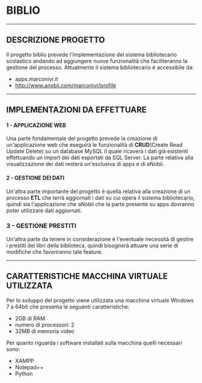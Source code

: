 # BIBLIO
***
## DESCRIZIONE PROGETTO
Il progetto biblio prevede l'implementazione del sistema bibliotecario scolastico andando ad aggiungere nuove funzionalità che faciliteranno la gestione del processo.
Attualmente il sistema bibliotecario è accessibile da:

- apps.marconivr.it
- http://www.anobii.com/marconivr/profile
***
## IMPLEMENTAZIONI DA EFFETTUARE
#### 1 - APPLICAZIONE WEB
Una parte fondamentale del progetto prevede la creazione di un'applicazione web che eseguirà le funzionalità di **CRUD**(Create Read Update Delete) su un database MySQL il quale ricaverà i dati già esistenti effettuando un import dei dati esportati da SQL Server. 
La parte relativa alla visualizzazione dei dati resterà un'esclusiva di apps e di aNobii.
#### 2 - GESTIONE DEI DATI
Un'altra parte importante del progetto è quella relativa alla creazione di un processo **ETL** che terrà aggiornati i dati su cui opera il sistema bibliotecario, quindi sia l'applicazione che aNobii che la parte presente su apps dovranno poter utilizzare dati aggiornati.
### 3 - GESTIONE PRESTITI
Un'altra parte da tenere in considerazione è l'eventuale necessità di gestire i prestiti dei libri della biblioteca, quindi bisognerà attuare una serie di modifiche che favoriranno tale feature.
***
## CARATTERISTICHE MACCHINA VIRTUALE UTILIZZATA
Per lo sviluppo del progetto viene utilizzata una macchina virtuale Windows 7 a 64bit che presenta le seguenti caratteristiche:

- 2GB di RAM
- numero di processori: 2
- 32MB di memoria video

Per quanto riguarda i software installati sulla macchina quelli necessari sono:
- XAMPP
- Notepad++
- Python
